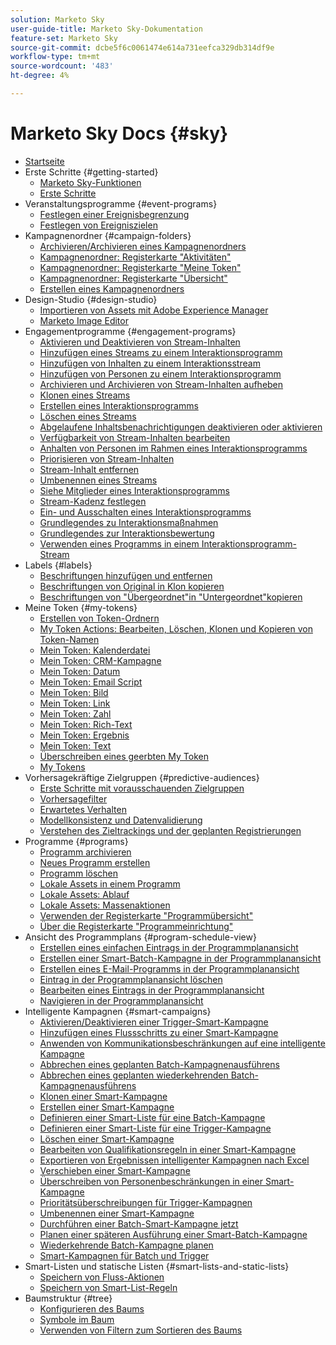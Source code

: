 ```yaml
---
solution: Marketo Sky
user-guide-title: Marketo Sky-Dokumentation
feature-set: Marketo Sky
source-git-commit: dcbe5f6c0061474e614a731eefca329db314df9e
workflow-type: tm+mt
source-wordcount: '483'
ht-degree: 4%

---
```



# Marketo Sky Docs {#sky}

+ [Startseite](home.md)
+ Erste Schritte {#getting-started}
   + [Marketo Sky-Funktionen](marketo-sky-features.md)
   + [Erste Schritte](how-to-enable-roles-for-marketo-sky.md)
+ Veranstaltungsprogramme {#event-programs}
   + [Festlegen einer Ereignisbegrenzung](setting-an-event-cap.md)
   + [Festlegen von Ereigniszielen](setting-event-goals.md)
+ Kampagnenordner {#campaign-folders}
   + [Archivieren/Archivieren eines Kampagnenordners](archive-unarchive-a-campaign-folder.md)
   + [Kampagnenordner: Registerkarte &quot;Aktivitäten&quot;](campaign-folder-activities-tab.md)
   + [Kampagnenordner: Registerkarte &quot;Meine Token&quot;](campaign-folder-my-tokens-tab.md)
   + [Kampagnenordner: Registerkarte &quot;Übersicht&quot;](campaign-folder-overview-tab.md)
   + [Erstellen eines Kampagnenordners](create-a-campaign-folder.md)
+ Design-Studio {#design-studio}
   + [Importieren von Assets mit Adobe Experience Manager](importing-assets-with-adobe-experience-manager.md)
   + [Marketo Image Editor](marketo-image-editor.md)
+ Engagementprogramme {#engagement-programs}
   + [Aktivieren und Deaktivieren von Stream-Inhalten](activate-and-deactivate-stream-content.md)
   + [Hinzufügen eines Streams zu einem Interaktionsprogramm](add-a-stream-to-an-engagement-program.md)
   + [Hinzufügen von Inhalten zu einem Interaktionsstream](add-content-to-an-engagement-stream.md)
   + [Hinzufügen von Personen zu einem Interaktionsprogramm](add-people-to-an-engagement-program.md)
   + [Archivieren und Archivieren von Stream-Inhalten aufheben](archive-and-unarchive-stream-content.md)
   + [Klonen eines Streams](clone-a-stream.md)
   + [Erstellen eines Interaktionsprogramms](create-an-engagement-program.md)
   + [Löschen eines Streams](delete-a-stream.md)
   + [Abgelaufene Inhaltsbenachrichtigungen deaktivieren oder aktivieren](disable-or-enable-exhausted-content-notifications.md)
   + [Verfügbarkeit von Stream-Inhalten bearbeiten](edit-availability-of-stream-content.md)
   + [Anhalten von Personen im Rahmen eines Interaktionsprogramms](pause-people-in-an-engagement-program.md)
   + [Priorisieren von Stream-Inhalten](prioritize-stream-content.md)
   + [Stream-Inhalt entfernen](remove-stream-content.md)
   + [Umbenennen eines Streams](rename-a-stream.md)
   + [Siehe Mitglieder eines Interaktionsprogramms](see-members-of-an-engagement-program.md)
   + [Stream-Kadenz festlegen](set-stream-cadence.md)
   + [Ein- und Ausschalten eines Interaktionsprogramms](turn-an-engagement-program-on-and-off.md)
   + [Grundlegendes zu Interaktionsmaßnahmen](understanding-engagement-programs.md)
   + [Grundlegendes zur Interaktionsbewertung](understanding-the-engagement-score.md)
   + [Verwenden eines Programms in einem Interaktionsprogramm-Stream](using-a-program-in-an-engagement-program-stream.md)
+ Labels {#labels}
   + [Beschriftungen hinzufügen und entfernen](add-and-remove-labels.md)
   + [Beschriftungen von Original in Klon kopieren](copy-labels-from-original-to-clone.md)
   + [Beschriftungen von &quot;Übergeordnet&quot;in &quot;Untergeordnet&quot;kopieren](copy-labels-from-parent-to-child.md)
+ Meine Token {#my-tokens}
   + [Erstellen von Token-Ordnern](create-my-token-folders.md)
   + [My Token Actions: Bearbeiten, Löschen, Klonen und Kopieren von Token-Namen](my-token-actions-edit-delete-clone-and-copy-token-names.md)
   + [Mein Token: Kalenderdatei](my-token-calendar-file.md)
   + [Mein Token: CRM-Kampagne](my-token-crm-campaign.md)
   + [Mein Token: Datum](my-token-date.md)
   + [Mein Token: Email Script](my-token-email-script.md)
   + [Mein Token: Bild](my-token-image.md)
   + [Mein Token: Link](my-token-link.md)
   + [Mein Token: Zahl](my-token-number.md)
   + [Mein Token: Rich-Text](my-token-rich-text.md)
   + [Mein Token: Ergebnis](my-token-score.md)
   + [Mein Token: Text](my-token-text.md)
   + [Überschreiben eines geerbten My Token](override-an-inherited-my-token.md)
   + [My Tokens](understanding-my-tokens.md)
+ Vorhersagekräftige Zielgruppen {#predictive-audiences}
   + [Erste Schritte mit vorausschauenden Zielgruppen](getting-started-with-predictive-audiences.md)
   + [Vorhersagefilter](predictive-filters.md)
   + [Erwartetes Verhalten](expected-behavior.md)
   + [Modellkonsistenz und Datenvalidierung](model-health-and-data-validity.md)
   + [Verstehen des Zieltrackings und der geplanten Registrierungen](understanding-goal-tracking-and-projected-registrations.md)
+ Programme {#programs}
   + [Programm archivieren](archive-a-program.md)
   + [Neues Programm erstellen](create-a-new-program.md)
   + [Programm löschen](delete-a-program.md)
   + [Lokale Assets in einem Programm](local-assets-in-a-program.md)
   + [Lokale Assets: Ablauf](local-assets-expiration.md)
   + [Lokale Assets: Massenaktionen](local-assets-mass-actions.md)
   + [Verwenden der Registerkarte &quot;Programmübersicht&quot;](using-the-program-overview-tab.md)
   + [Über die Registerkarte &quot;Programmeinrichtung&quot;](using-the-program-setup-tab.md)
+ Ansicht des Programmplans {#program-schedule-view}
   + [Erstellen eines einfachen Eintrags in der Programmplanansicht](create-a-basic-entry-in-program-schedule-view.md)
   + [Erstellen einer Smart-Batch-Kampagne in der Programmplanansicht](create-a-batch-smart-campaign-in-program-schedule-view.md)
   + [Erstellen eines E-Mail-Programms in der Programmplanansicht](create-an-email-program-in-program-schedule-view.md)
   + [Eintrag in der Programmplanansicht löschen](delete-an-entry-in-program-schedule-view.md)
   + [Bearbeiten eines Eintrags in der Programmplanansicht](edit-an-entry-in-program-schedule-view.md)
   + [Navigieren in der Programmplanansicht](navigating-program-schedule-view.md)
+ Intelligente Kampagnen {#smart-campaigns}
   + [Aktivieren/Deaktivieren einer Trigger-Smart-Kampagne](activate-deactivate-a-trigger-smart-campaign.md)
   + [Hinzufügen eines Flussschritts zu einer Smart-Kampagne](add-a-flow-step-to-a-smart-campaign.md)
   + [Anwenden von Kommunikationsbeschränkungen auf eine intelligente Kampagne](apply-communication-limits-to-a-smart-campaign.md)
   + [Abbrechen eines geplanten Batch-Kampagnenausführens](cancel-a-scheduled-batch-campaign-run.md)
   + [Abbrechen eines geplanten wiederkehrenden Batch-Kampagnenausführens](cancel-a-scheduled-recurring-batch-campaign-run.md)
   + [Klonen einer Smart-Kampagne](clone-a-smart-campaign.md)
   + [Erstellen einer Smart-Kampagne](create-a-smart-campaign.md)
   + [Definieren einer Smart-Liste für eine Batch-Kampagne](define-a-smart-list-for-a-batch-campaign.md)
   + [Definieren einer Smart-Liste für eine Trigger-Kampagne](define-a-smart-list-for-a-trigger-campaign.md)
   + [Löschen einer Smart-Kampagne](delete-a-smart-campaign.md)
   + [Bearbeiten von Qualifikationsregeln in einer Smart-Kampagne](edit-qualification-rules-in-a-smart-campaign.md)
   + [Exportieren von Ergebnissen intelligenter Kampagnen nach Excel](export-smart-campaign-results-to-excel.md)
   + [Verschieben einer Smart-Kampagne](move-a-smart-campaign.md)
   + [Überschreiben von Personenbeschränkungen in einer Smart-Kampagne](override-person-restrictions-in-a-smart-campaign.md)
   + [Prioritätsüberschreibungen für Trigger-Kampagnen](priority-override-for-trigger-campaigns.md)
   + [Umbenennen einer Smart-Kampagne](rename-a-smart-campaign.md)
   + [Durchführen einer Batch-Smart-Kampagne jetzt](run-a-batch-smart-campaign-now.md)
   + [Planen einer späteren Ausführung einer Smart-Batch-Kampagne](schedule-a-batch-smart-campaign-to-run-later.md)
   + [Wiederkehrende Batch-Kampagne planen](schedule-a-recurring-batch-campaign.md)
   + [Smart-Kampagnen für Batch und Trigger](understanding-batch-and-trigger-smart-campaigns.md)
+ Smart-Listen und statische Listen {#smart-lists-and-static-lists}
   + [Speichern von Fluss-Aktionen](save-flow-actions.md)
   + [Speichern von Smart-List-Regeln](save-smart-list-rules.md)
+ Baumstruktur {#tree}
   + [Konfigurieren des Baums](configuring-the-tree.md)
   + [Symbole im Baum](understanding-icons-in-the-tree.md)
   + [Verwenden von Filtern zum Sortieren des Baums](use-filters-to-sort-the-tree.md)

